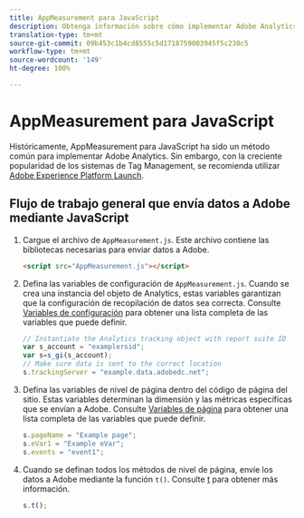 ```yaml
---
title: AppMeasurement para JavaScript
description: Obtenga información sobre cómo implementar Adobe Analytics mediante JavaScript sin un sistema de administración de etiquetas.
translation-type: tm+mt
source-git-commit: 09b453c1b4cd8555c5d1718759003945f5c230c5
workflow-type: tm+mt
source-wordcount: '149'
ht-degree: 100%

---
```



# AppMeasurement para JavaScript

Históricamente, AppMeasurement para JavaScript ha sido un método común para implementar Adobe Analytics. Sin embargo, con la creciente popularidad de los sistemas de Tag Management, se recomienda utilizar [Adobe Experience Platform Launch](../launch/overview.md).

## Flujo de trabajo general que envía datos a Adobe mediante JavaScript

1. Cargue el archivo de `AppMeasurement.js`. Este archivo contiene las bibliotecas necesarias para enviar datos a Adobe.

   ```html
   <script src="AppMeasurement.js"></script>
   ```

2. Defina las variables de configuración de `AppMeasurement.js`. Cuando se crea una instancia del objeto de Analytics, estas variables garantizan que la configuración de recopilación de datos sea correcta. Consulte [Variables de configuración](../vars/config-vars/configuration-variables.md) para obtener una lista completa de las variables que puede definir.

   ```js
   // Instantiate the Analytics tracking object with report suite ID
   var s_account = "examplersid";
   var s=s_gi(s_account);
   // Make sure data is sent to the correct location
   s.trackingServer = "example.data.adobedc.net";
   ```

3. Defina las variables de nivel de página dentro del código de página del sitio. Estas variables determinan la dimensión y las métricas específicas que se envían a Adobe. Consulte [Variables de página](../vars/page-vars/page-variables.md) para obtener una lista completa de las variables que puede definir.

   ```js
   s.pageName = "Example page";
   s.eVar1 = "Example eVar";
   s.events = "event1";
   ```

4. Cuando se definan todos los métodos de nivel de página, envíe los datos a Adobe mediante la función `t()`. Consulte [t](../vars/functions/t-method.md) para obtener más información.

   ```js
   s.t();
   ```
